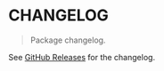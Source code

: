 # CHANGELOG

> Package changelog.

See [GitHub Releases](https://github.com/stdlib-js/cli/releases) for the changelog.